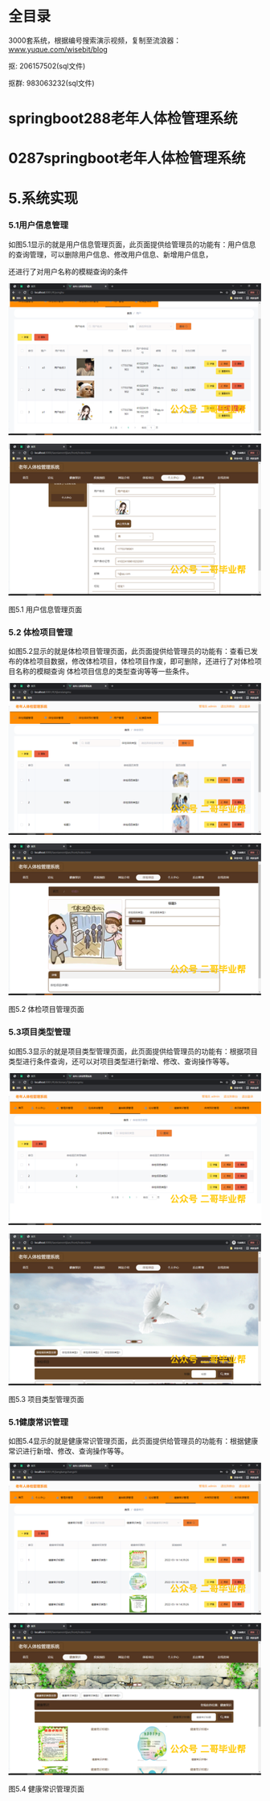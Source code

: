 # 全目录

3000套系统，根据编号搜索演示视频，复制至流浪器：www.yuque.com/wisebit/blog


<p>抠: 206157502(sql文件)</p>
<p>抠群: 983063232(sql文件)</p>


# springboot288老年人体检管理系统
# 0287springboot老年人体检管理系统

# 5.系统实现

### 5.1用户信息管理

如图5.1显示的就是用户信息管理页面，此页面提供给管理员的功能有：用户信息的查询管理，可以删除用户信息、修改用户信息、新增用户信息，

还进行了对用户名称的模糊查询的条件

![](/md/blog.017.png)

![](/md/blog.018.png)

图5.1 用户信息管理页面
### 5.2 体检项目管理
如图5.2显示的就是体检项目管理页面，此页面提供给管理员的功能有：查看已发布的体检项目数据，修改体检项目，体检项目作废，即可删除，还进行了对体检项目名称的模糊查询 体检项目信息的类型查询等等一些条件。

![](/md/blog.019.png)

![](/md/blog.020.png)


图5.2 体检项目管理页面
### 5.3项目类型管理
如图5.3显示的就是项目类型管理页面，此页面提供给管理员的功能有：根据项目类型进行条件查询，还可以对项目类型进行新增、修改、查询操作等等。

![](/md/blog.021.png)

![](/md/blog.022.png)


图5.3 项目类型管理页面
### 5.1健康常识管理
如图5.4显示的就是健康常识管理页面，此页面提供给管理员的功能有：根据健康常识进行新增、修改、查询操作等等。

![](/md/blog.023.png)

![](/md/blog.024.png)


图5.4 健康常识管理页面

